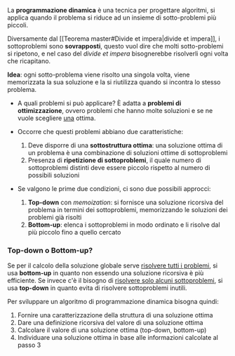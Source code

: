 La **programmazione dinamica** è una tecnica per progettare algoritmi, si applica quando il problema si riduce ad un insieme di sotto-problemi più piccoli.

Diversamente dal [[Teorema master#Divide et impera|divide et impera]], i sottoproblemi sono **sovrapposti**, questo vuol dire che molti sotto-problemi si ripetono, e nel caso del _divide et impera_ bisognerebbe risolverli ogni volta che ricapitano.

**Idea**: ogni sotto-problema viene risolto una singola volta, viene memorizzata la sua soluzione e la si riutilizza quando si incontra lo stesso problema.

- A quali problemi si può applicare?
	È adatta a **problemi di ottimizzazione**, ovvero problemi che hanno molte soluzioni e se ne vuole scegliere <u>una</u> ottima.

- Occorre che questi problemi abbiano due caratteristiche:
	1. Deve disporre di una **sottostruttura ottima**: una soluzione ottima di un problema è una combinazione di soluzioni ottime di sottoproblemi
	2. Presenza di **ripetizione di sottoproblemi**, il quale numero di sottoproblemi distinti deve essere piccolo rispetto al numero di possibili soluzioni

- Se valgono le prime due condizioni, ci sono due possibili approcci:
	1. **Top-down** con _memoization_: si fornisce una soluzione ricorsiva del problema in termini dei sottoproblemi, memorizzando le soluzioni dei problemi già risolti
	2. **Bottom-up**: elenca i sottoproblemi in modo ordinato e li risolve dal più piccolo fino a quello cercato

### Top-down o Bottom-up?
Se per il calcolo della soluzione globale serve <u>risolvere tutti i problemi</u>, si usa **bottom-up** in quanto non essendo una soluzione ricorsiva è più efficiente.
Se invece c'è il bisogno di <u>risolvere solo alcuni sottoproblemi</u>, si usa **top-down** in quanto evita di risolvere sottoproblemi inutili.

Per sviluppare un algoritmo di programmazione dinamica bisogna quindi:
1. Fornire una caratterizzazione della struttura di una soluzione ottima
2. Dare una definizione ricorsiva del valore di una soluzione ottima
3. Calcolare il valore di una soluzione ottima (top-down, bottom-up)
4. Individuare una soluzione ottima in base alle informazioni calcolate
	al passo 3


